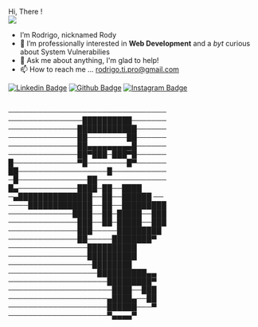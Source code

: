  Hi, There !<br> <img src="https://media.tenor.com/images/17a04f152e6be03486439b85e3bb045b/tenor.gif">

- I’m Rodrigo, nicknamed Rody
- 👀 I’m <inf>professionally</inf> interested in <strong>Web Development</strong> and a <i>byt</i> curious about System Vulnerabilies
- 💬 Ask me about anything, I'm glad to help! 
- 📫 How to reach me ... rodrigo.ti.pro@gmail.com


[![Linkedin Badge](https://img.shields.io/badge/-LinkedIn-blue?style=flat-square&logo=Linkedin&logoColor=white&link=https://www.linkedin.com/in/fagnerpsantos/)](https://www.linkedin.com/in/fagnerpsantos/)
[![Github Badge](https://img.shields.io/badge/-GitHub-black?style=flat-square&logo=Github&logoColor=white&link=https://www.github.com/rodypalms/)](https://www.github.com/roypalms/)
[![Instagram Badge](https://img.shields.io/badge/-Instagram-993399?style=flat-square&logo=Instagram&logoColor=white&link=https://www.instagram.com/rodypalms/)](https://www.instagram.com/rodypalms/)


<br>
────────────────────────────────<br>
───────────────██████████───────<br>
──────────────████████████──────<br>
──────────────██────────██──────<br>
──────────────██▄▄▄▄▄▄▄▄▄█──────<br>
──────────────██▀███─███▀█──────<br>
█─────────────▀█────────█▀──────<br>
██──────────────────█───────────<br>
─█──────────────██──────────────<br>
█▄────────────████─██──████<br>
─▄███████████████──██──██████ ──<br>
────█████████████──██──█████████<br>
─────────────████──██─█████──███<br>
──────────────███──██─█████──███<br>
──────────────███─────█████████<br>
──────────────██─────████████▀<br>
────────────────██████████<br>
────────────────██████████<br>
─────────────────████████<br>
──────────────────██████████▄▄<br>
────────────────────█████████▀<br>
─────────────────────████──███<br>
────────────────────▄████▄──██<br>
────────────────────██████───▀<br>
────────────────────▀▄▄▄▄▀<br>
